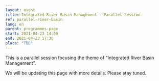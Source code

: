 ```yaml
---
layout: event
title: Integrated River Basin Management - Parallel Session
ref: parallel-river-basin
lang: en
parent: programmes-page
start: 2021-04-23 14:00
end: 2021-04-23 17:30
place: "TBD"
---
```

This is a parallel session focusing the theme of "Integrated River Basin Management".

We will be updating this page with more details. Please stay tuned.
